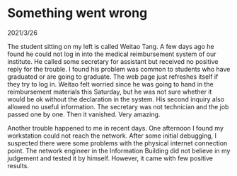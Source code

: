 # Something went wrong
2021/3/26

The student sitting on my left is called Weitao Tang. A few days
ago he found he could not log in into the medical reimbursement system of our institute.
He called some secretary for assistant but received no positive reply for the trouble.
I found his problem was common to students who have graduated or are going to graduate.
The web page just refreshes itself if they try to log in. Weitao felt worried since
he was going to hand in the reimbursement materials this Saturday, but he was not sure
whether it would be ok without the declaration in the system. His second inquiry
also allowed no useful information. The secretary was not technician and the job passed
one by one. Then it vanished. Very amazing.

Another trouble happened to me in recent days. One afternoon I found my
workstation could not reach the network. After some initial debugging, I suspected
there were some problems with the physical internet connection point. The network
engineer in the Information Building did not believe in my judgement and tested it
by himself. However, it came with few positive results.